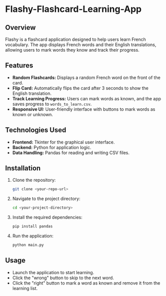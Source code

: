 # Flashy-Flashcard-Learning-App

## Overview
Flashy is a flashcard application designed to help users learn French vocabulary. The app displays French words and their English translations, allowing users to mark words they know and track their progress.

## Features
- **Random Flashcards:** Displays a random French word on the front of the card.
- **Flip Card:** Automatically flips the card after 3 seconds to show the English translation.
- **Track Learning Progress:** Users can mark words as known, and the app saves progress to `words_to_learn.csv`.
- **Responsive UI:** User-friendly interface with buttons to mark words as known or unknown.

## Technologies Used
- **Frontend:** Tkinter for the graphical user interface.
- **Backend:** Python for application logic.
- **Data Handling:** Pandas for reading and writing CSV files.

## Installation
1. Clone the repository:
   ```sh
   git clone <your-repo-url>
   ```
2. Navigate to the project directory:
   ```sh
   cd <your-project-directory>
   ```
3. Install the required dependencies:
   ```sh
   pip install pandas
   ```
4. Run the application:
   ```sh
   python main.py
   ```

## Usage
- Launch the application to start learning.
- Click the "wrong" button to skip to the next word.
- Click the "right" button to mark a word as known and remove it from the learning list.
